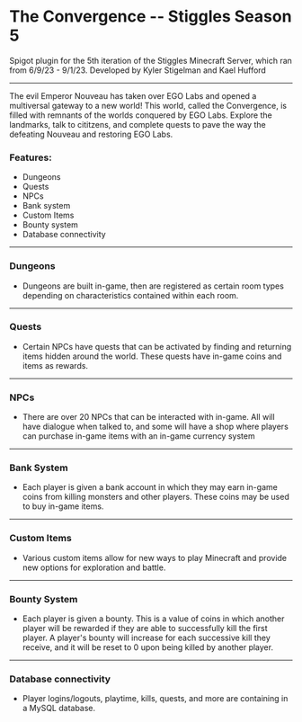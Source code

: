 # The Convergence -- Stiggles Season 5
Spigot plugin for the 5th iteration of the Stiggles Minecraft Server, which ran from 6/9/23 - 9/1/23.
Developed by Kyler Stigelman and Kael Hufford
_______________________________________________
The evil Emperor Nouveau has taken over EGO Labs and opened a multiversal gateway to a new world! This world, called the Convergence, 
is filled with remnants of the worlds conquered by EGO Labs. Explore the landmarks, talk to cititzens, and 
complete quests to pave the way the defeating Nouveau and restoring EGO Labs.

### Features:
- Dungeons
- Quests
- NPCs
- Bank system
- Custom Items
- Bounty system
- Database connectivity

________
### Dungeons
- Dungeons are built in-game, then are registered as certain room types
  depending on characteristics contained within each room.

_________
### Quests
- Certain NPCs have quests that can be activated by finding and returning
  items hidden around the world. These quests have in-game coins and items
  as rewards.
  
________
### NPCs
- There are over 20 NPCs that can be interacted with in-game. All
  will have dialogue when talked to, and some will have a shop where
  players can purchase in-game items with an in-game currency system
  
_________
### Bank System
- Each player is given a bank account in which they may earn in-game coins
  from killing monsters and other players. These coins may be used to buy
  in-game items.

_________
### Custom Items
- Various custom items allow for new ways to play Minecraft and provide new options for exploration and battle.

_________
### Bounty System
- Each player is given a bounty. This is a value of coins
  in which another player will be rewarded if they are able to successfully kill
  the first player. A player's bounty will increase for each successive kill they
  receive, and it will be reset to 0 upon being killed by another player.

__________
### Database connectivity
- Player logins/logouts, playtime, kills, quests, and more are containing
  in a MySQL database.
